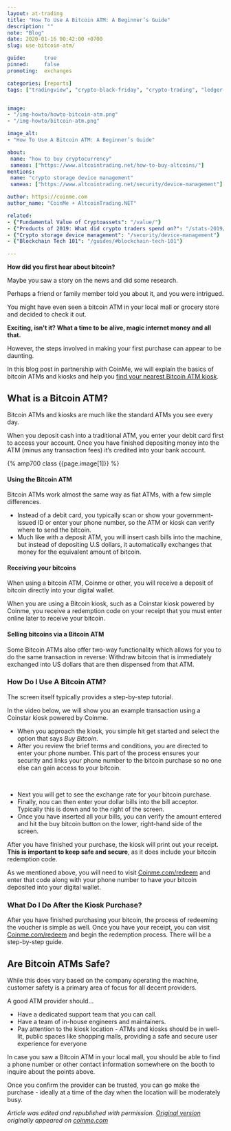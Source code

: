 ```yaml
---
layout: at-trading
title: "How To Use A Bitcoin ATM: A Beginner’s Guide"
description: ""
note: "Blog"
date: 2020-01-16 00:42:00 +0700
slug: use-bitcoin-atm/

guide:      true
pinned:     false
promoting:  exchanges

categories: [reports]
tags: ["tradingview", "crypto-black-friday", "crypto-trading", "ledger-wallet", "cloudbet"]


image:
- "/img-howto/howto-bitcoin-atm.png"
- "/img-howto/bitcoin-atm.png"

image_alt:
- "How To Use A Bitcoin ATM: A Beginner’s Guide"

about:
 name: "how to buy cryptocurrency"
 sameas: ["https://www.altcointrading.net/how-to-buy-altcoins/"]
mentions:
 name: "crypto storage device management"
 sameas: ["https://www.altcointrading.net/security/device-management"]

author: https://coinme.com
author_name: "CoinMe + AltcoinTrading.NET"

related:
- {"Fundamental Value of Cryptoassets": "/value/"}
- {"Products of 2019: What did crypto traders spend on?": "/stats-2019/"}
- {"Crypto storage device management": "/security/device-management"}
- {"Blockchain Tech 101": "/guides/#blockchain-tech-101"}

---
```


**How did you first hear about bitcoin?**

Maybe you saw a story on the news and did some research.

Perhaps a friend or family member told you about it, and you were intrigued.

You might have even seen a bitcoin ATM in your local mall or grocery store and decided to check it out.

**Exciting, isn't it? What a time to be alive, magic internet money and all that.**

However, the steps involved in making your first purchase can appear to be daunting.

In this blog post in partnership with CoinMe, we will explain the basics of bitcoin ATMs and kiosks and help you [find your nearest Bitcoin ATM kiosk](https://coinme.com/locations).

## What is a Bitcoin ATM?

Bitcoin ATMs and kiosks are much like the standard ATMs you see every day.

When you deposit cash into a traditional ATM, you enter your debit card first to access your account. Once you have finished depositing money into the ATM (minus any transaction fees) it’s credited into your bank account.

{% amp700 class {{page.image[1]}} %}


#### Using the Bitcoin ATM

Bitcoin ATMs work almost the same way as fiat ATMs, with a few simple differences.

* Instead of a debit card, you typically scan or show your government-issued ID or enter your phone number, so the ATM or kiosk can verify where to send the bitcoin.
* Much like with a deposit ATM, you will insert cash bills into the machine, but instead of depositing U.S dollars, it automatically exchanges that money for the equivalent amount of bitcoin.

#### Receiving your bitcoins

When using a bitcoin ATM, Coinme or other, you will receive a deposit of bitcoin directly into your digital wallet.

When you are using a Bitcoin kiosk, such as a Coinstar kiosk powered by Coinme, you receive a redemption code on your receipt that you must enter online later to receive your bitcoin.

#### Selling bitcoins via a Bitcoin ATM

Some Bitcoin ATMs also offer two-way functionality which allows for you to do the same transaction in reverse: Withdraw bitcoin that is immediately exchanged into US dollars that are then dispensed from that ATM.


### How Do I Use A Bitcoin ATM?

The screen itself typically provides a step-by-step tutorial.

In the video below, we will show you an example transaction using a Coinstar kiosk powered by Coinme.

* When you approach the kiosk, you simple hit get started and select the option that says *Buy Bitcoin*.
* After you review the brief terms and conditions, you are directed to enter your phone number. This part of the process ensures your security and links your phone number to the bitcoin purchase so no one else can gain access to your bitcoin.


<amp-youtube
          data-videoid="P8ufuZZ9RUU"
          layout="responsive"
          width="700" height="360">
</amp-youtube>

<br>


* Next you will get to see the exchange rate for your bitcoin purchase.
* Finally, nou can then enter your dollar bills into the bill acceptor. Typically this is down and to the right of the screen.
* Once you have inserted all your bills, you can verify the amount entered and hit the buy bitcoin button on the lower, right-hand side of the screen.

After you have finished your purchase, the kiosk will print out your receipt. **This is important to keep safe and secure**, as it does include your bitcoin redemption code.

As we mentioned above, you will need to visit [Coinme.com/redeem](http://coinme.com/redeem) and enter that code along with your phone number to have your bitcoin deposited into your digital wallet.

### What Do I Do After the Kiosk Purchase?

After you have finished purchasing your bitcoin, the process of redeeming the voucher is simple as well. Once you have your receipt, you can visit [Coinme.com/redeem](http://coinme.com/redeem) and begin the redemption process. There will be a step-by-step guide.

## Are Bitcoin ATMs Safe?

While this does vary based on the company operating the machine, customer safety is a primary area of focus for all decent providers.

A good ATM provider should...

* Have a dedicated support team that you can call.
* Have a team of in-house engineers and maintainers.
* Pay attention to the kiosk location - ATMs and kiosks should be in well-lit, public spaces like shopping malls, providing a safe and secure user experience for everyone

In case you saw a Bitcoin ATM in your local mall, you should be able to find a phone number or other contact information somewhere on the booth to inquire about the points above.

Once you confirm the provider can be trusted, you can go make the purchase - ideally at a time of the day when the location will be moderately busy.

_Article was edited and republished with permission. [Original version](https://coinme.com/how-to-use-a-bitcoin-atm-a-beginners-guide) originally appeared on [coinme.com](https://coinme.com/)_
